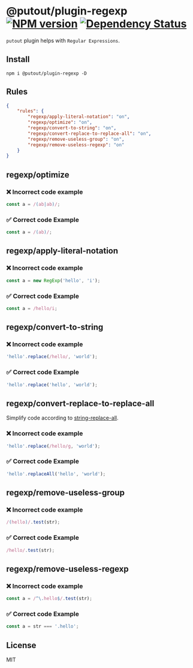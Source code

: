 # @putout/plugin-regexp [![NPM version][NPMIMGURL]][NPMURL] [![Dependency Status][DependencyStatusIMGURL]][DependencyStatusURL]

[NPMIMGURL]: https://img.shields.io/npm/v/@putout/plugin-regexp.svg?style=flat&longCache=true
[NPMURL]: https://npmjs.org/package/@putout/plugin-regexp"npm"
[DependencyStatusURL]: https://david-dm.org/coderaiser/putout?path=packages/plugin-regexp
[DependencyStatusIMGURL]: https://david-dm.org/coderaiser/putout.svg?path=packages/plugin-regexp

`putout` plugin helps with `Regular Expressions`.

## Install

```
npm i @putout/plugin-regexp -D
```

## Rules

```json
{
    "rules": {
        "regexp/apply-literal-notation": "on",
        "regexp/optimize": "on",
        "regexp/convert-to-string": "on",
        "regexp/convert-replace-to-replace-all": "on",
        "regexp/remove-useless-group": "on",
        "regexp/remove-useless-regexp": "on"
    }
}
```

## regexp/optimize

### ❌ Incorrect code example

```js
const a = /(ab|ab)/;
```

### ✅ Correct code Example

```js
const a = /(ab)/;
```

## regexp/apply-literal-notation

### ❌ Incorrect code example

```js
const a = new RegExp('hello', 'i');
```

### ✅ Correct code Example

```js
const a = /hello/i;
```

## regexp/convert-to-string

### ❌ Incorrect code example

```js
'hello'.replace(/hello/, 'world');
```

### ✅ Correct code Example

```js
'hello'.replace('hello', 'world');
```

## regexp/convert-replace-to-replace-all

Simplify code according to [string-replace-all](https://github.com/tc39/proposal-string-replaceall).

### ❌ Incorrect code example

```js
'hello'.replace(/hello/g, 'world');
```

### ✅ Correct code Example

```js
'hello'.replaceAll('hello', 'world');
```

## regexp/remove-useless-group

### ❌ Incorrect code example

```js
/(hello)/.test(str);
```

### ✅ Correct code Example

```js
/hello/.test(str);
```

## regexp/remove-useless-regexp

### ❌ Incorrect code example

```js
const a = /^\.hello$/.test(str);
```

### ✅ Correct code Example

```js
const a = str === '.hello';
```

## License

MIT
